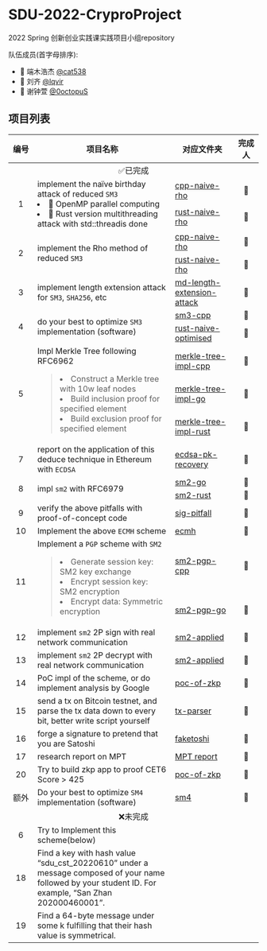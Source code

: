 # SDU-2022-CryproProject

2022 Spring 创新创业实践课实践项目小组repository

队伍成员(首字母排序):

- 🦀 端木浩杰 [@cat538](https://github.com/cat538)
- 🎣 刘齐   [@lqvir](https://github.com/lqvir)
- 🐙 谢钟萱 [@0octopuS](https://github.com/0octopuS)

## 项目列表

<table>
<thead>
  <tr>
    <th align="center" width=10%> 编号</th>
    <th width=55%>项目名称</th>
    <th width=25%>对应文件夹</th>
    <th width=10%>完成人</th>
  </tr>
</thead>
<tbody>
   <tr>
    <td align="center" colspan="4"> 
        ✅已完成
    </td> 
   </tr>
  <tr>
    <td rowspan="2" align="center"> 1</td>
    <td rowspan="2" >implement the naïve birthday attack of reduced <code>SM3</code>
    <li> 📢 OpenMP parallel computing
    <li> 📢 Rust version multithreading attack with std::threadis done
    </td>
    <td><a href="./sm3/sm3-collision/cpp-naive-rho">cpp-naive-rho</a>
    </td>
    <td align="center">🎣</td>
  </tr>
<tr>
    <td><a href="./sm3/sm3-collision/rust-naive-rho">rust-naive-rho</a></td>
    <td align="center">🦀 </td>
  </tr>
  <tr>
    <td rowspan="2" align="center"> 2</td>
    <td rowspan="2" >implement the Rho method of reduced <code>SM3</code></td>
    <td><a href="./sm3/sm3-collision/cpp-naive-rho">cpp-naive-rho</a></td>
    <td align="center">🎣</td>
  </tr>
  <tr>
    <td><a href="./sm3/sm3-collision/rust-naive-rho">rust-naive-rho</a></td>
    <td align="center"> 🦀</td>
  </tr>
  <tr>
    <td align="center">3</td>
    <td>implement length extension attack for <code>SM3</code>, <code>SHA256</code>, etc</td>
    <td><a href="./sm3/md-length-extension-attack">md-length-extension-attack</a></td>
    <td align="center">🐙</td>
  </tr>
  <tr>
    <td rowspan="2" align="center">4</td>
    <td rowspan="2" >do your best to optimize <code>SM3</code> implementation (software)</td>
    <td><a href="./sm3/sm3-impl/sm3-cpp">sm3-cpp</a></td>
    <td align="center">🐙</td>
  </tr>
    <td><a href="./sm3/sm3-impl/rust-naive-optimised">rust-naive-optimised</a></td>
    <td align="center">🦀</td>
  <tr>
  </tr>
  <tr>
    <td rowspan="3" align="center">5</td>
    <td rowspan="3" >Impl Merkle Tree following 
    <a herf="https://www.rfc-editor.org/info/rfc6962"> RFC6962 </a>
    <blockquote> 
         <li> Construct a Merkle tree with 10w leaf nodes
         <li> Build inclusion proof for specified element
         <li> Build exclusion proof for specified element
     </blockquote>
    </td>
    <td><a href="./merkle-tree/merkle-impl/merkle-tree-impl-cpp">merkle-tree-impl-cpp</a></td>
    <td align="center">🎣</td>
  </tr>
  <tr>
    <td> <a href="./merkle-tree/merkle-impl/merkle-tree-impl-go">merkle-tree-impl-go</a></td>
    <td align="center"> 🐙</td>
  </tr>
  <tr>
    <td> <a href="./merkle-tree/merkle-impl/merkle-tree-impl-rust">merkle-tree-impl-rust</a></td>
    <td align="center">🦀 </td>
  </tr>
  <tr>
    <td align="center">7</td>
    <td>report on the application of this deduce technique in Ethereum with <code>ECDSA</code></td>
    <td><a href="./sm2/ecdsa-pk-recovery.md" >ecdsa-pk-recovery</a></td>
    <td align="center">🦀</td>
  </tr>
  <tr>
    <td rowspan="2" align="center">8</td>
    <td rowspan="2">impl <code>sm2</code> with <a herf="https://www.rfc-editor.org/info/rfc6980"> RFC6979 </a></td>
    <td><a href="./sm2/sm2-impl-go" target="_blank" rel="noopener noreferrer">sm2-go</a></td>
    <td align="center">🐙</td>
  </tr>
  <tr>
    <td ><a href="./sm2/sm2-impl-rust">sm2-rust</a></td>
    <td align="center">🦀</td>
  </tr>
  <tr>
    <td align="center">9</td>
    <td>verify the above pitfalls with proof-of-concept code</td>
    <td><a href="./sig-pitfall">sig-pitfall</a></td>
    <td align="center">🐙</td>
  </tr>
  <tr>
    <td align="center">10</td>
    <td>Implement the above <code>ECMH</code> scheme</td>
    <td><a href="./ecmh">ecmh</a></td>
    <td align="center">🐙</td>
  </tr>
  <tr>
    <td rowspan="2" align="center">11</td>
    <td rowspan="2" >Implement a <code>PGP</code> scheme with <code>SM2</code>
    <blockquote> 
         <li> Generate session key: SM2 key exchange
         <li> Encrypt session key: SM2 encryption
         <li> Encrypt data: Symmetric encryption
     </blockquote>
    </td>
    <td><a href=./sm2/sm2-pgp-cpp>sm2-pgp-cpp</a></td>
    <td align="center">🎣</td>
    
  </tr>
  <tr>
    <td><a href="./sm2/sm2-pgp-go">sm2-pgp-go</a></td>
    <td align="center">🐙</td>
  </tr>
  <tr>
    <td align="center">12</td>
    <td>implement <code>sm2</code> 2P sign with real network communication</td>
    <td><a href="./sm2/sm2-applied">sm2-applied</a></td>
    <td align="center">🦀️</td>
  </tr>
  <tr>
    <td align="center">13</td>
    <td>implement <code>sm2</code> 2P decrypt with real network communication</td>
    <td><a href="./sm2/sm2-applied" >sm2-applied</a></td>
    <td align="center">🦀️</td>
  </tr>
  <tr>
    <td align="center">14</td>
    <td>PoC impl of the scheme, or do implement analysis by Google</td>
    <td > <a href="./poc-of-zkp">poc-of-zkp</a></td>
    <td align="center">🎣</td>
  </tr>
  <tr>
    <td align="center">15</td>
    <td>send a tx on Bitcoin testnet, and parse the tx data down to every bit, better write script yourself</td>
    <td><a href="./tx-parser">tx-parser</a></td>
    <td align="center">🐙</td>
  </tr>
  <tr>
    <td align="center">16</td>
    <td>forge a signature to pretend that you are Satoshi</td>
    <td> <a href="./faketoshi">faketoshi</a></td>
    <td align="center">🐙</td>
  </tr>
  <tr>
    <td align="center">17</td>
    <td>research report on MPT</td>
    <td> <a href="./merkle-tree/MPT%20report.md"> MPT report</a></td>
    <td align="center">🦀️</td>
  </tr>
  <tr>
    <td align="center">20</td>
    <td>Try to build zkp app to proof CET6 Score &gt; 425</td>
    <td><a href="./poc-of-zkp">poc-of-zkp</a></td>
    <td align="center">🎣</td>
  </tr>
  <tr>
    <td align="center">额外</td>
    <td>  Do your best to optimize <code>SM4</code> implementation (software)
</td>
    <td><a href="./sm4">sm4</a></td>
    <td align="center">🐙</td>
  </tr>
  <tr>
    <td align="center" colspan="4"> 
        ❌未完成
    </td> 
   </tr>
  <tr>
    <td align="center">6</td>
    <td>Try to Implement this scheme(below)</td>
    <td></td>
    <td></td>
  </tr>
  <tr>
    <td align="center">18</td>
    <td>Find a key with hash value “sdu_cst_20220610” under a message composed of your name followed by your student ID. For example, “San Zhan 202000460001”.</td>
    <td></td>
    <td></td>
  </tr>
  <tr>
    <td align="center">19</td>
    <td>Find a 64-byte message under some k fulfilling that their hash value is symmetrical.</td>
    <td></td>
    <td></td>
  </tr>
</tbody>
</table>
